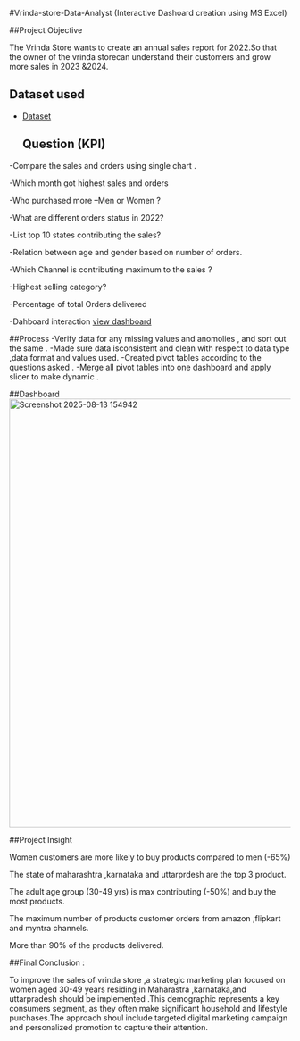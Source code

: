 #Vrinda-store-Data-Analyst (Interactive Dashoard creation using MS Excel)

##Project Objective

The Vrinda Store wants to create an annual sales report for 2022.So that the owner of the vrinda storecan understand their customers and grow more sales in 2023 &2024.

## Dataset used
- <a href= "https://github.com/Ruby0512-Git/Data-analyst-dashboard/blob/main/Vrinda%20Store%20Data%20Analysis%20(2).xlsx"> Dataset </a>
  ## Question (KPI)
  
-Compare the sales and orders using single chart .

-Which month got highest sales and orders 

-Who purchased more –Men or Women ?

-What are different orders status in 2022?

-List top 10 states contributing the sales?

-Relation between age and gender based on number of orders.

-Which Channel is contributing maximum to the sales ?

-Highest selling category?

-Percentage of total Orders delivered

-Dahboard interaction <a href="https://github.com/Ruby0512-Git/Data-analyst-dashboard/blob/main/Screenshot%202025-08-13%20154942.png"> view dashboard</a>

##Process 
-Verify data for any missing values and anomolies , and sort out the same .
-Made sure data isconsistent and clean with respect to data type ,data format and values used.
-Created pivot tables according to the questions asked .
-Merge all pivot tables into one dashboard and apply slicer to make dynamic .

##Dashboard
<img width="1366" height="768" alt="Screenshot 2025-08-13 154942" src="https://github.com/user-attachments/assets/b3914080-fb66-43a7-840e-0ec5c850ce82" />

##Project Insight

Women customers are more likely to buy products compared to men (-65%)

The state of maharashtra ,karnataka and uttarprdesh are the top 3 product.

The adult age group (30-49 yrs) is max contributing (-50%) and buy the most products.

The maximum number of products customer orders from amazon ,flipkart and myntra channels.

More than 90% of the products delivered.

##Final Conclusion :

To improve the sales of vrinda store ,a strategic marketing plan focused on women aged 30-49 years residing in Maharastra ,karnataka,and uttarpradesh should be implemented .This demographic represents a key consumers segment, as they often make significant household and lifestyle purchases.The approach shoul include targeted digital marketing campaign and personalized promotion to capture their attention.


